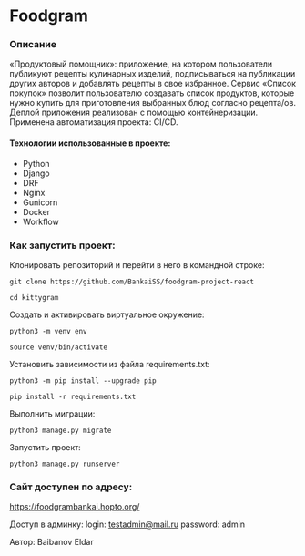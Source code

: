# Foodgram

### Описание

«Продуктовый помощник»: приложение, на котором пользователи публикуют рецепты кулинарных изделий, подписываться на публикации других авторов и добавлять рецепты в свое избранное. Сервис «Список покупок» позволит пользователю создавать список продуктов, которые нужно купить для приготовления выбранных блюд согласно рецепта/ов.
Деплой приложения реализован с помощью контейнеризации. Применена автоматизация проекта: CI/CD.

#### Технологии использованные в проекте:

* Python
* Django
* DRF
* Nginx
* Gunicorn
* Docker
* Workflow

### Как запустить проект:

Клонировать репозиторий и перейти в него в командной строке:

```
git clone https://github.com/BankaiSS/foodgram-project-react
```

```
cd kittygram
```

Cоздать и активировать виртуальное окружение:

```
python3 -m venv env
```

```
source venv/bin/activate
```

Установить зависимости из файла requirements.txt:

```
python3 -m pip install --upgrade pip
```

```
pip install -r requirements.txt
```

Выполнить миграции:

```
python3 manage.py migrate
```

Запустить проект:

```
python3 manage.py runserver
```

### Сайт доступен по адресу: 
https://foodgrambankai.hopto.org/

Доступ в админку:
login: testadmin@mail.ru
password: admin

Автор: Baibanov Eldar